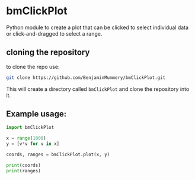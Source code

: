 # bmClickPlot
Python module to create a plot that can be clicked to select individual data or click-and-dragged to select a range.

## cloning the repository

to clone the repo use:
```bash
git clone https://github.com/BenjaminMummery/bmClickPlot.git
```
This will create a directory called `bmClickPlot` and clone the repository into it.

## Example usage:

```py
import bmClickPlot

x = range(1000)
y = [v*v for v in x]

coords, ranges = bmClickPlot.plot(x, y)

print(coords)
print(ranges)
```